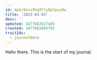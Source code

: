 ```yaml
---
id: 4phz9snz9hq97ly9p7pux8w
title: '2023-03-03'
desc: ''
updated: 1677882627485
created: 1677882603765
traitIds:
  - journalNote
---
```

Hello there. This is the start of my journal. 
